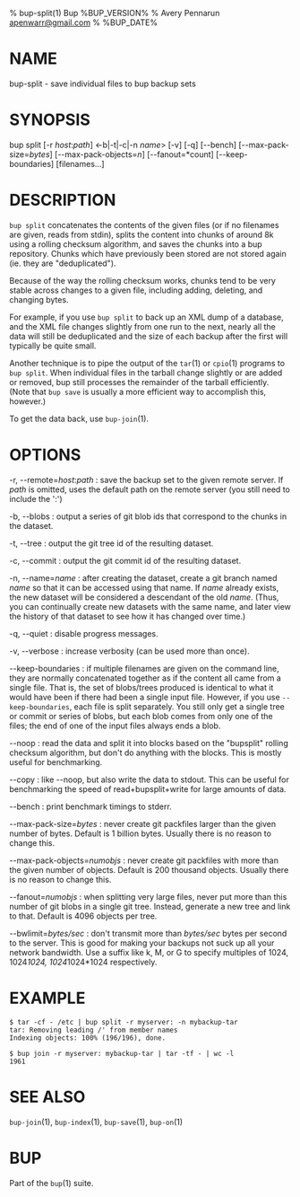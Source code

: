 % bup-split(1) Bup %BUP_VERSION%
% Avery Pennarun <apenwarr@gmail.com>
% %BUP_DATE%

# NAME

bup-split - save individual files to bup backup sets

# SYNOPSIS

bup split [-r *host*:*path*] <-b|-t|-c|-n *name*> [-v] [-q]
  [--bench] [--max-pack-size=*bytes*]
  [--max-pack-objects=*n*] [--fanout=*count]
  [--keep-boundaries] [filenames...]

# DESCRIPTION

`bup split` concatenates the contents of the given files
(or if no filenames are given, reads from stdin), splits
the content into chunks of around 8k using a rolling
checksum algorithm, and saves the chunks into a bup
repository.  Chunks which have previously been stored are
not stored again (ie. they are "deduplicated").

Because of the way the rolling checksum works, chunks
tend to be very stable across changes to a given file,
including adding, deleting, and changing bytes.

For example, if you use `bup split` to back up an XML dump
of a database, and the XML file changes slightly from one
run to the next, nearly all the data will still be
deduplicated and the size of each backup after the first
will typically be quite small.

Another technique is to pipe the output of the `tar`(1) or
`cpio`(1) programs to `bup split`.  When individual files
in the tarball change slightly or are added or removed, bup
still processes the remainder of the tarball efficiently. 
(Note that `bup save` is usually a more efficient way to
accomplish this, however.)

To get the data back, use `bup-join`(1).

# OPTIONS

-r, --remote=*host*:*path*
:   save the backup set to the given remote server.  If
    *path* is omitted, uses the default path on the remote
    server (you still need to include the ':')
    
-b, --blobs
:   output a series of git blob ids that correspond to the
    chunks in the dataset.

-t, --tree
:   output the git tree id of the resulting dataset.
    
-c, --commit
:   output the git commit id of the resulting dataset.

-n, --name=*name*
:   after creating the dataset, create a git branch
    named *name* so that it can be accessed using
    that name.  If *name* already exists, the new dataset
    will be considered a descendant of the old *name*. 
    (Thus, you can continually create new datasets with
    the same name, and later view the history of that
    dataset to see how it has changed over time.)
    
-q, --quiet
:   disable progress messages.

-v, --verbose
:   increase verbosity (can be used more than once).

--keep-boundaries
:   if multiple filenames are given on the command line,
    they are normally concatenated together as if the
    content all came from a single file.  That is, the
    set of blobs/trees produced is identical to what it
    would have been if there had been a single input file. 
    However, if you use `--keep-boundaries`, each file is
    split separately.  You still only get a single tree or
    commit or series of blobs, but each blob comes from
    only one of the files; the end of one of the input
    files always ends a blob.

--noop
:   read the data and split it into blocks based on the "bupsplit"
    rolling checksum algorithm, but don't do anything with
    the blocks.  This is mostly useful for benchmarking.

--copy
:   like --noop, but also write the data to stdout.  This
    can be useful for benchmarking the speed of read+bupsplit+write
    for large amounts of data.

--bench
:   print benchmark timings to stderr.

--max-pack-size=*bytes*
:   never create git packfiles larger than the given number
    of bytes.  Default is 1 billion bytes.  Usually there
    is no reason to change this.

--max-pack-objects=*numobjs*
:   never create git packfiles with more than the given
    number of objects.  Default is 200 thousand objects. 
    Usually there is no reason to change this.
    
--fanout=*numobjs*
:   when splitting very large files, never put more than
    this number of git blobs in a single git tree.  Instead,
    generate a new tree and link to that.  Default is
    4096 objects per tree.

--bwlimit=*bytes/sec*
:   don't transmit more than *bytes/sec* bytes per second
    to the server.  This is good for making your backups
    not suck up all your network bandwidth.  Use a suffix
    like k, M, or G to specify multiples of 1024,
    1024*1024, 1024*1024*1024 respectively.


# EXAMPLE
    
    $ tar -cf - /etc | bup split -r myserver: -n mybackup-tar
    tar: Removing leading /' from member names
    Indexing objects: 100% (196/196), done.
    
    $ bup join -r myserver: mybackup-tar | tar -tf - | wc -l
    1961
    

# SEE ALSO

`bup-join`(1), `bup-index`(1), `bup-save`(1), `bup-on`(1)

# BUP

Part of the `bup`(1) suite.

